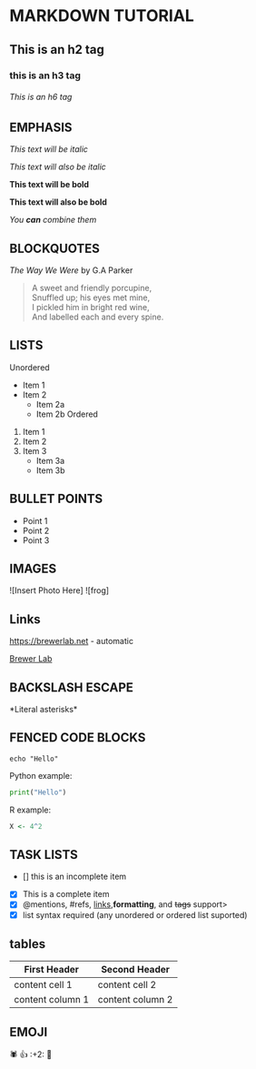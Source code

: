 # MARKDOWN TUTORIAL 
## This is an h2 tag 
### this is an h3 tag
###### This is an h6 tag
## EMPHASIS 
*This text will be italic*

_This text will also be italic_

**This text will be bold**

__This text will also be bold__

_You **can** combine them_

## BLOCKQUOTES
_The Way We Were_ by G.A Parker

> A sweet and friendly porcupine, \
> Snuffled up; his eyes met mine, \
> I pickled him in bright red wine, \
> And labelled each and every spine.

## LISTS

Unordered
* Item 1
* Item 2
	* Item 2a
	* Item 2b
Ordered
1. Item 1
2. Item 2
3. Item 3
	* Item 3a
	* Item 3b

## BULLET POINTS

- Point 1
- Point 2
- Point 3

## IMAGES

![Insert Photo Here]
![frog]

## Links

https://brewerlab.net - automatic

[Brewer Lab](https://brewerlab.net)

## BACKSLASH ESCAPE

\*Literal asterisks\*

## FENCED CODE BLOCKS

```
echo "Hello"
```
Python example:
```python
print("Hello")
```

R example:

```r
X <- 4^2
```
## TASK LISTS

- [] this is an incomplete item
- [x] This is a complete item
- [X] @mentions, #refs, [links](),**formatting**, and <del>tags</del> support>
- [x] list syntax required (any unordered or ordered list suported)

## tables

First Header | Second Header |
-------------|-------------- |
content cell 1 | content cell 2
content column 1 | content column 2


## EMOJI

:spider:
:+1:
:+2:
:tongue:
